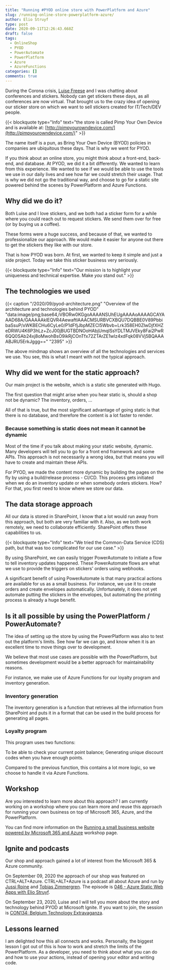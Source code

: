 ```yaml
---
title: "Running #PYOD online store with PowerPlatform and Azure"
slug: /running-online-store-powerplatform-azure/
author: Elio Struyf
type: post
date: 2020-09-11T12:26:43.668Z
draft: false
tags:
  - OnlineShop
  - PYOD
  - PowerAutomate
  - PowerPlatform
  - Azure
  - AzureFunctions
categories: []
comments: true
---
```


During the Corona crisis, [Luise Freese](https://twitter.com/LuiseFreese) and I was chatting about conferences and stickers. Nobody can get stickers these days, as all conferences are now virtual. That brought us to the crazy idea of opening our sticker store on which we want to sell stickers created for IT/Tech/DEV people.

{{< blockquote type="Info" text="the store is called Pimp Your Own Device and is available at: [http://pimpyourowndevice.com/](http://pimpyourowndevice.com/)" >}}

The name itself is a pun, as Bring Your Own Device (BYOD) policies in companies are ubiquitous these days. That is why we went for PYOD.

If you think about an online store, you might think about a front-end, back-end, and database. At PYOD, we did it a bit differently. We wanted to learn from this experience. We wanted to see if we would be able to use the tools we use in our daily lives and see how far we could stretch their usage. That is why we did not go the traditional way, and choose to go for a static site powered behind the scenes by PowerPlatform and Azure Functions.

## Why did we do it?

Both Luise and I love stickers, and we both had a sticker form for a while where you could reach out to request stickers. We send them over for free (or by buying us a coffee).

These forms were a huge success, and because of that, we wanted to professionalize our approach. We would make it easier for anyone out there to get the stickers they like with our store. 

That is how PYOD was born. At first, we wanted to keep it simple and just a side project. Today we take this sticker business very seriously.

{{< blockquote type="Info" text="Our mission is to highlight your uniqueness and technical expertise. Make *you* stand out." >}}

## The technologies we used

{{< caption "/2020/09/pyod-architecture.png" "Overview of the architecture and technologies behind PYOD"  "data:image/png;base64,iVBORw0KGgoAAAANSUhEUgAAAAoAAAAGCAYAAAD68A/GAAAAAklEQVR4AewaftIAAACMSURBVCXBQU7DQBBE0V89PbbibaSsuP/xWKBECHu6CyLe0/P1dFfjJbpMZECI5Wbvb+Lrk358EH0ZlwDjfXHZeDRWU4K6P3hLz+ZcJ00jBUGTBDNOoHAbjUmqISsYDLTMJVEky8Fai2PwR6QQ0SAb24xj8oMwohBsO9ikRjCOnTfx72ZTArZE1wlz4xdFqk08VVj5BQAAAABJRU5ErkJggg==" "2395" >}}

The above mindmap shows an overview of all the technologies and services we use. You see, this is what I meant with not the typical approach.

## Why did we went for the static approach?

Our main project is the website, which is a static site generated with Hugo. 

The first question that might arise when you hear static is, should a shop not be dynamic? The inventory, orders, ... 

All of that is true, but the most significant advantage of going static is that there is no database, and therefore the content is a lot faster to render.

### Because something is static does not mean it cannot be dynamic

Most of the time if you talk about making your static website, dynamic. Many developers will tell you to go for a front end framework and some APIs. This approach is not necessarily a wrong idea, but that means you will have to create and maintain these APIs.

For PYOD, we made the content more dynamic by building the pages on the fly by using a build/release process - CI/CD. This process gets initiated when we do an inventory update or when somebody orders stickers. How? For that, you first need to know where we store our data.

## The data storage approach

All our data is stored in SharePoint, I know that a lot would run away from this approach, but both are very familiar with it. Also, as we both work remotely, we need to collaborate efficiently. SharePoint offers these capabilities to us.

{{< blockquote type="Info" text="We tried the Common-Data Service (CDS) path, but that was too complicated for our use case." >}}

By using SharePoint, we can easily trigger PowerAutomate to initiate a flow to tell inventory updates happened. These PowerAutomate flows are what we use to provide the triggers on stickers' orders using webhooks.

A significant benefit of using PowerAutomate is that many practical actions are available for us as a small business. For instance, we use it to create orders and create envelopes automatically. Unfortunately, it does not yet automate putting the stickers in the envelopes, but automating the printing process is already a huge benefit.

## Is it all possible by using the PowerPlatform / PowerAutomate?

The idea of setting up the store by using the PowerPlatform was also to test out the platform's limits. See how far we can go, and know when it is an excellent time to move things over to development.

We believe that most use cases are possible with the PowerPlatform, but sometimes development would be a better approach for maintainability reasons. 

For instance, we make use of Azure Functions for our loyalty program and inventory generation. 

### Inventory generation

The inventory generation is a function that retrieves all the information from SharePoint and puts it in a format that can be used in the build process for generating all pages.

### Loyalty program

This program uses two functions:

To be able to check your current point balance;
Generating unique discount codes when you have enough points.

Compared to the previous function, this contains a lot more logic, so we choose to handle it via Azure Functions.

## Workshop

Are you interested to learn more about this approach? I am currently working on a workshop where you can learn more and reuse this approach for running your own business on top of Microsoft 365, Azure, and the PowerPlatform. 

You can find more information on the [Running a small business website powered by Microsoft 365 and Azure](https://www.eliostruyf.com/workshops/running-a-small-business-website-powered-by-microsoft-365-and-azure/) workshop page.

## Ignite and podcasts

Our shop and approach gained a lot of interest from the Microsoft 365 & Azure community. 

On September 09, 2020 the approach of our shop was featured on CTRL+ALT+Azure. CTRL+ALT+Azure is a podcast all about Azure and run by [Jussi Roine](https://twitter.com/JussiRoine) and [Tobias Zimmergren](https://twitter.com/zimmergren). The episode is [046 - Azure Static Web Apps with Elio Struyf](https://ctrlaltazure.com/episodes/046-azure-static-web-apps-with-elio-struyf).

On September 23, 2020, Luise and I will tell you more about the story and technology behind PYOD at Microsoft Ignite. If you want to join, the session is [CON134: Belgium Technology Extravaganza](https://myignite.microsoft.com/sessions/f31263a6-0456-4e47-8af2-fc9e8c4333eb).


## Lessons learned

I am delighted how this all connects and works. Personally, the biggest lesson I got out of this is how to work and stretch the limits of the PowerPlatform. As a developer, you need to think about what you can do and how to use your actions, instead of opening your editor and writing code. 
